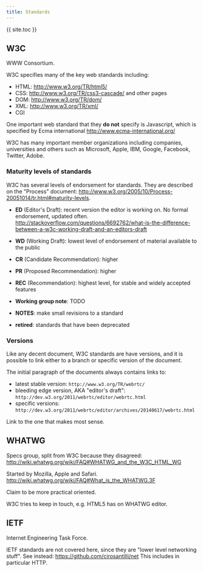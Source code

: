```yaml
---
title: Standards
---
```


{{ site.toc }}

## W3C

WWW Consortium.

W3C specifies many of the key web standards including:

- HTML: <http://www.w3.org/TR/html5/>
- CSS: <http://www.w3.org/TR/css3-cascade/> and other pages
- DOM: <http://www.w3.org/TR/dom/>
- XML: <http://www.w3.org/TR/xml/>
- CGI

One important web standard that they **do not** specify is Javascript, which is specified by Ecma international <http://www.ecma-international.org/>

W3C has many important member organizations including companies, universities and others such as Microsoft, Apple, IBM, Google, Facebook, Twitter, Adobe.

### Maturity levels of standards

W3C has several levels of endorsement for standards. They are described on the "Process" document: <http://www.w3.org/2005/10/Process-20051014/tr.html#maturity-levels>.

-   **ED** (Editor's Draft):  recent version the editor is working on. No formal endorsement, updated often. <http://stackoverflow.com/questions/6692762/what-is-the-difference-between-a-w3c-working-draft-and-an-editors-draft>

-   **WD** (Working Draft): lowest level of endorsement of material available to the public

-   **CR** (Candidate Recommendation): higher

-   **PR** (Proposed Recommendation): higher

-   **REC** (Recommendation): highest level, for stable and widely accepted features

-   **Working group note**: TODO

-   **NOTES**: make small revisions to a standard

-   **retired**: standards that have been deprecated

### Versions

Like any decent document, W3C standards are have versions, and it is possible to link either to a branch or specific version of the document.

The initial paragraph of the documents always contains links to:

- latest stable version: `http://www.w3.org/TR/webrtc/`
- bleeding edge version, AKA "editor's draft": `http://dev.w3.org/2011/webrtc/editor/webrtc.html`
- specific versions: `http://dev.w3.org/2011/webrtc/editor/archives/20140617/webrtc.html`

Link to the one that makes most sense.

## WHATWG

Specs group, split from W3C because they disagreed: <http://wiki.whatwg.org/wiki/FAQ#WHATWG_and_the_W3C_HTML_WG>

Started by Mozilla, Apple and Safari. <http://wiki.whatwg.org/wiki/FAQ#What_is_the_WHATWG.3F>

Claim to be more practical oriented.

W3C tries to keep in touch, e.g. HTML5 has on WHATWG editor.

## IETF

Internet Engineering Task Force.

IETF standards are not covered here, since they are "lower level networking stuff". See instead: <https://github.com/cirosantilli/net> This includes in particular HTTP.
